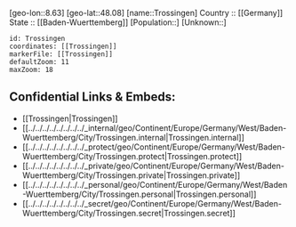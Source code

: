 ﻿---
location: [48.08,8.63] 
mapzoom: [7,12] 
mapmarker: city 
type: City
tags:
- geo/City


SpocWebEntityId: 35007
isDeleted: false
confidential: public

---
[geo-lon::8.63] 
[geo-lat::48.08] 
[name::Trossingen] 
Country :: [[Germany]]  
State :: [[Baden-Wuerttemberg]] 
[Population::] 
[Unknown::] 


```leaflet
id: Trossingen
coordinates: [[Trossingen]] 
markerFile: [[Trossingen]] 
defaultZoom: 11 
maxZoom: 18
```


## Confidential Links & Embeds: 
- [[Trossingen|Trossingen]]  
- [[../../../../../../../../_internal/geo/Continent/Europe/Germany/West/Baden-Wuerttemberg/City/Trossingen.internal|Trossingen.internal]] 
- [[../../../../../../../../_protect/geo/Continent/Europe/Germany/West/Baden-Wuerttemberg/City/Trossingen.protect|Trossingen.protect]] 
- [[../../../../../../../../_private/geo/Continent/Europe/Germany/West/Baden-Wuerttemberg/City/Trossingen.private|Trossingen.private]] 
- [[../../../../../../../../_personal/geo/Continent/Europe/Germany/West/Baden-Wuerttemberg/City/Trossingen.personal|Trossingen.personal]] 
- [[../../../../../../../../_secret/geo/Continent/Europe/Germany/West/Baden-Wuerttemberg/City/Trossingen.secret|Trossingen.secret]] 
